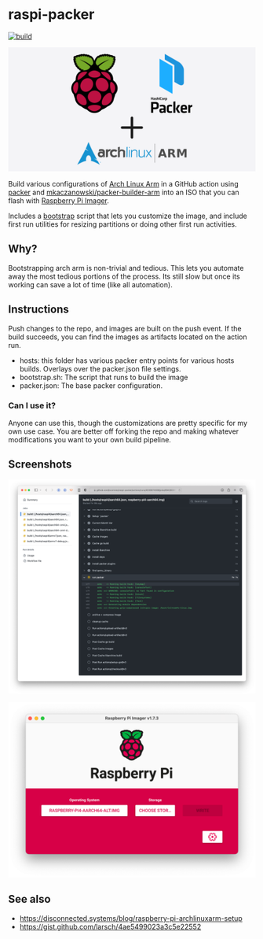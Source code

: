 # raspi-packer
[![build](https://github.com/bcomnes/raspi-packer/actions/workflows/build.yml/badge.svg)](https://github.com/bcomnes/raspi-packer/actions/workflows/build.yml)

![logo](./screenshots/logo.png)

Build various configurations of [Arch Linux Arm](https://archlinuxarm.org) in a GitHub action using [packer](https://www.packer.io) and [mkaczanowski/packer-builder-arm](https://github.com/mkaczanowski/packer-builder-arm") into an ISO that you can flash with [Raspberry Pi Imager](https://www.raspberrypi.com/software/).

Includes a [bootstrap](./boostrap.sh) script that lets you customize the image, and include first run utilities for resizing partitions or doing other first run activities. 

## Why?

Bootstrapping arch arm is non-trivial and tedious. This lets you automate away the most tedious portions of the process. Its still slow but once its working can save a lot of time (like all automation).

## Instructions

Push changes to the repo, and images are built on the push event. If the build succeeds, you can find the images as artifacts located on the action run. 

- hosts: this folder has various packer entry points for various hosts builds. Overlays over the packer.json file settings.
- bootstrap.sh: The script that runs to build the image
- packer.json: The base packer configuration.

### Can I use it?

Anyone can use this, though the customizations are pretty specific for my own use case. You are better off forking the repo and making whatever modifications you want to your own build pipeline.

## Screenshots

![action screenshot](./screenshots/action.png)

![imager screenshot](./screenshots/imager.png)

## See also

- https://disconnected.systems/blog/raspberry-pi-archlinuxarm-setup
- https://gist.github.com/larsch/4ae5499023a3c5e22552


